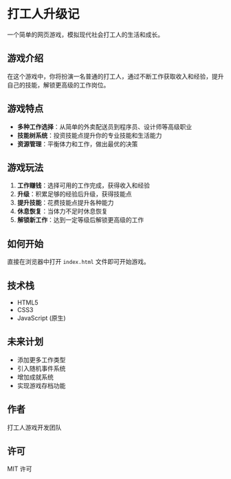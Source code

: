 # 打工人升级记

一个简单的网页游戏，模拟现代社会打工人的生活和成长。

## 游戏介绍

在这个游戏中，你将扮演一名普通的打工人，通过不断工作获取收入和经验，提升自己的技能，解锁更高级的工作岗位。

## 游戏特点

- **多种工作选择**：从简单的外卖配送员到程序员、设计师等高级职业
- **技能树系统**：投资技能点提升你的专业技能和生活能力
- **资源管理**：平衡体力和工作，做出最优的决策

## 游戏玩法

1. **工作赚钱**：选择可用的工作完成，获得收入和经验
2. **升级**：积累足够的经验后升级，获得技能点
3. **提升技能**：花费技能点提升各种能力
4. **休息恢复**：当体力不足时休息恢复
5. **解锁新工作**：达到一定等级后解锁更高级的工作

## 如何开始

直接在浏览器中打开 `index.html` 文件即可开始游戏。

## 技术栈

- HTML5
- CSS3
- JavaScript (原生)

## 未来计划

- 添加更多工作类型
- 引入随机事件系统
- 增加成就系统
- 实现游戏存档功能

## 作者

打工人游戏开发团队

## 许可

MIT 许可 